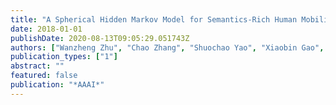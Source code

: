 ```yaml
---
title: "A Spherical Hidden Markov Model for Semantics-Rich Human Mobility Modeling."
date: 2018-01-01
publishDate: 2020-08-13T09:05:29.051743Z
authors: ["Wanzheng Zhu", "Chao Zhang", "Shuochao Yao", "Xiaobin Gao", "Jiawei Han"]
publication_types: ["1"]
abstract: ""
featured: false
publication: "*AAAI*"
---
```


